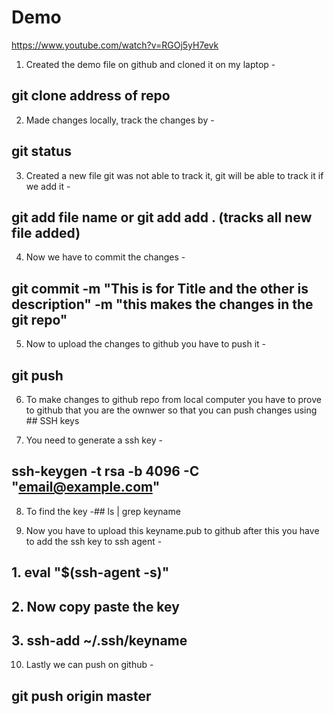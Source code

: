 # Demo

https://www.youtube.com/watch?v=RGOj5yH7evk

1. Created the demo file on github and cloned it on my laptop - 
## git clone address of repo

2. Made changes locally, track the changes by - 
## git status

3. Created a new file git was not able to track it, git will be able to track it if we add it - 
## git add file name or git add add . (tracks all new file added)

4. Now we have to commit the changes - 
## git commit -m "This is for Title and the other is description" -m "this makes the changes in the git repo"

5. Now to upload the changes to github you have to push it - 
## git push

6. To make changes to github repo from local computer you have to prove to github that you are the ownwer so that you can push changes
using ## SSH keys

7. You need to generate a ssh key - 
## ssh-keygen -t rsa -b 4096 -C "email@example.com" 

8. To find the key -## ls | grep keyname

9. Now you have to upload this keyname.pub to github after this you have to add the ssh key to ssh agent -
## 1. eval "$(ssh-agent -s)" 
## 2. Now copy paste the key 
## 3. ssh-add ~/.ssh/keyname

10. Lastly we can push on github -
## git push origin master


